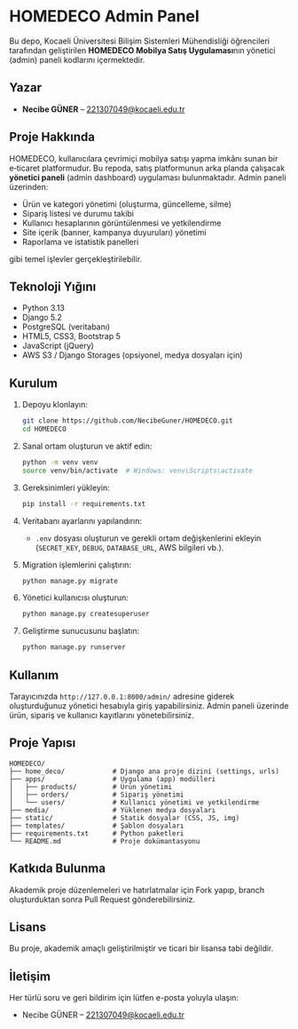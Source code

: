 # HOMEDECO Admin Panel

Bu depo, Kocaeli Üniversitesi Bilişim Sistemleri Mühendisliği öğrencileri tarafından geliştirilen **HOMEDECO Mobilya Satış Uygulaması**nın yönetici (admin) paneli kodlarını içermektedir.

## Yazar

* **Necibe GÜNER** – [221307049@kocaeli.edu.tr](mailto:221307049@kocaeli.edu.tr)

## Proje Hakkında

HOMEDECO, kullanıcılara çevrimiçi mobilya satışı yapma imkânı sunan bir e‑ticaret platformudur. Bu repoda, satış platformunun arka planda çalışacak **yönetici paneli** (admin dashboard) uygulaması bulunmaktadır. Admin paneli üzerinden:

* Ürün ve kategori yönetimi (oluşturma, güncelleme, silme)
* Sipariş listesi ve durumu takibi
* Kullanıcı hesaplarının görüntülenmesi ve yetkilendirme
* Site içerik (banner, kampanya duyuruları) yönetimi
* Raporlama ve istatistik panelleri

gibi temel işlevler gerçekleştirilebilir.

## Teknoloji Yığını

* Python 3.13
* Django 5.2
* PostgreSQL (veritabanı)
* HTML5, CSS3, Bootstrap 5
* JavaScript (jQuery)
* AWS S3 / Django Storages (opsiyonel, medya dosyaları için)

## Kurulum

1. Depoyu klonlayın:

   ```bash
   git clone https://github.com/NecibeGuner/HOMEDECO.git
   cd HOMEDECO
   ```
2. Sanal ortam oluşturun ve aktif edin:

   ```bash
   python -m venv venv
   source venv/bin/activate  # Windows: venv\Scripts\activate
   ```
3. Gereksinimleri yükleyin:

   ```bash
   pip install -r requirements.txt
   ```
4. Veritabanı ayarlarını yapılandırın:

   * `.env` dosyası oluşturun ve gerekli ortam değişkenlerini ekleyin (`SECRET_KEY`, `DEBUG`, `DATABASE_URL`, AWS bilgileri vb.).
5. Migration işlemlerini çalıştırın:

   ```bash
   python manage.py migrate
   ```
6. Yönetici kullanıcısı oluşturun:

   ```bash
   python manage.py createsuperuser
   ```
7. Geliştirme sunucusunu başlatın:

   ```bash
   python manage.py runserver
   ```

## Kullanım

Tarayıcınızda `http://127.0.0.1:8000/admin/` adresine giderek oluşturduğunuz yönetici hesabıyla giriş yapabilirsiniz. Admin paneli üzerinde ürün, sipariş ve kullanıcı kayıtlarını yönetebilirsiniz.

## Proje Yapısı

```
HOMEDECO/
├── home_deco/            # Django ana proje dizini (settings, urls)
├── apps/                 # Uygulama (app) modülleri
│   ├── products/         # Ürün yönetimi
│   ├── orders/           # Sipariş yönetimi
│   └── users/            # Kullanıcı yönetimi ve yetkilendirme
├── media/                # Yüklenen medya dosyaları
├── static/               # Statik dosyalar (CSS, JS, img)
├── templates/            # Şablon dosyaları
├── requirements.txt      # Python paketleri
└── README.md             # Proje dokümantasyonu
```

## Katkıda Bulunma

Akademik proje düzenlemeleri ve hatırlatmalar için Fork yapıp, branch oluşturduktan sonra Pull Request gönderebilirsiniz.

## Lisans

Bu proje, akademik amaçlı geliştirilmiştir ve ticari bir lisansa tabi değildir.

## İletişim

Her türlü soru ve geri bildirim için lütfen e-posta yoluyla ulaşın:

* Necibe GÜNER – [221307049@kocaeli.edu.tr](mailto:221307049@kocaeli.edu.tr)

